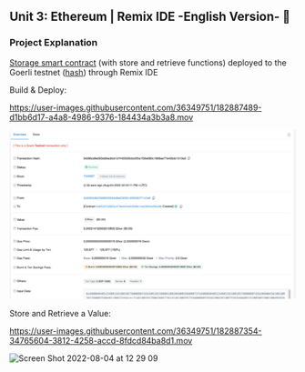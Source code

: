 
## Unit 3: Ethereum | Remix IDE -English Version- 🚀

### Project Explanation
[Storage smart contract](https://github.com/zircon-tech/smart-contract-using-remix-gemanepa/blob/main/contracts/1_Storage.sol) (with store and retrieve functions) deployed to the Goerli testnet ([hash](https://goerli.etherscan.io/tx/0x086cd8e083dd6ac8cd1d1f420026cbc0f5a1f36e680c1968ae77a42bdc1513a3)) through Remix IDE

Build & Deploy:


https://user-images.githubusercontent.com/36349751/182887489-d1bb6d17-a4a8-4986-9376-184434a3b3a8.mov



![](https://github.com/zircon-tech/smart-contract-using-remix-gemanepa/blob/main/media/contract%20deploy%20hash.png?raw=true)


Store and Retrieve a Value:



https://user-images.githubusercontent.com/36349751/182887354-34765604-3812-4258-accd-8fdcd84ba8d1.mov







<img width="1348" alt="Screen Shot 2022-08-04 at 12 29 09" src="https://user-images.githubusercontent.com/36349751/182886661-7fa86aa3-5274-468c-8dbf-b6be9148c44a.png">
